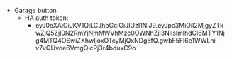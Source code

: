 - Garage button
	- HA auth token:
		- eyJ0eXAiOiJKV1QiLCJhbGciOiJIUzI1NiJ9.eyJpc3MiOiI2MjgyZTkwZjQ5ZjI0N2RmYjNmMWVhMzc0OWNhZjI3NiIsImlhdCI6MTY1Njg4MTQ4OSwiZXhwIjoxOTcyMjQxNDg5fQ.gwbF5Fl6e1WWLni-v7vQUvoe6VmgQicRj3r4bduxC9o